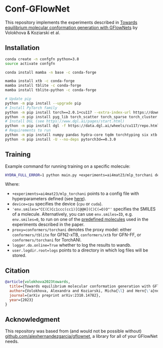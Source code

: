 # Conf-GFlowNet

This repository implements the experiments described in [Towards equilibrium molecular conformation generation with GFlowNets](https://arxiv.org/abs/2310.14782) by Volokhova & Koziarski et al.

## Installation

```bash
conda create -n confgfn python=3.8
source activate confgfn

conda install mamba -n base -c conda-forge

mamba install xtb -c conda-forge
mamba install tblite -c conda-forge
mamba install tblite-python -c conda-forge

# Update pip
python -m pip install --upgrade pip
# Install PyTorch family
python -m pip install torch==2.0.1+cu117 --extra-index-url https://download.pytorch.org/whl/cu117
python -m pip install pyg_lib torch_scatter torch_sparse torch_cluster torch_spline_conv -f https://data.pyg.org/whl/torch-2.0.0+cu117.html
# Install DGL (see https://www.dgl.ai/pages/start.html)
python -m pip install dgl -f https://data.dgl.ai/wheels/cu117/repo.html
# Requirements to run
python -m pip install numpy pandas hydra-core tqdm torchtyping six xtb scikit-learn torchani==2.2.3 rdkit wurlitzer wandb matplotlib dgllife ultranest
python -m pip install -U --no-deps pytorch3d==0.3.0
```

## Training

Example command for running training on a specific molecule:

```bash
HYDRA_FULL_ERROR=1 python main.py +experiments=ai4mat23/mlp_torchani device=cpu 'env.smiles="CC(C)Cc1ccc(cc1)[C@@H](C)C(=O)O"' proxy=conformers/torchani logger.do.online=True user.logdir.root=logs
```

Where:  

- `+experiments=ai4mat23/mlp_torchani` points to a config file with hyperparameters defined (see [here](https://github.com/GFNOrg/conf-gfn/blob/main/config/experiments/ai4mat23/mlp_torchani.yaml)).  
- `device=cpu` specifies the device (`cpu` or `cuda`).  
- `'env.smiles="CC(C)Cc1ccc(cc1)[C@@H](C)C(=O)O"'` specifies the SMILES of a molecule. Alternatively, you can use `env.smiles=ID`, e.g. `env.smiles=0`, to run on one of the [predefined molecules](https://github.com/GFNOrg/conf-gfn/blob/main/gflownet/envs/conformers/conformer.py) used in the experiments described in the paper.  
- `proxy=conformers/torchani` denotes the proxy model: either `conformers/tblite` for GFN2-xTB, `conformers/xtb` for GFN-FF, or `conformers/torchani` for TorchANI.  
- `logger.do.online=True` whether to log the results to wandb.  
- `user.logdir.root=logs` points to a directory in which log files will be stored.  

## Citation

```bibtex
@article{volokhova2023towards,
  title={Towards equilibrium molecular conformation generation with GFlowNets},
  author={Volokhova, Alexandra and Koziarski, Micha{\l} and Hern{\'a}ndez-Garc{\'\i}a, Alex and Liu, Cheng-Hao and Miret, Santiago and Lemos, Pablo and Thiede, Luca and Yan, Zichao and Aspuru-Guzik, Al{\'a}n and Bengio, Yoshua},
  journal={arXiv preprint arXiv:2310.14782},
  year={2023}
}
```

## Acknowledgment

This repository was based from (and would not be possible without) [github.com/alexhernandezgarcia/gflownet](https://github.com/alexhernandezgarcia/gflownet/), a library for all of your GFlowNet needs.
